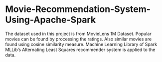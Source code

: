 # Movie-Recommendation-System-Using-Apache-Spark

The dataset used in this project is from MovieLens 1M Dataset. Popular movies can be found by processing the ratings. Also similar movies are found using cosine similarity measure. Machine Learning Library of Spark MLLib’s Alternating Least Squares recommender system is applied to the data.
